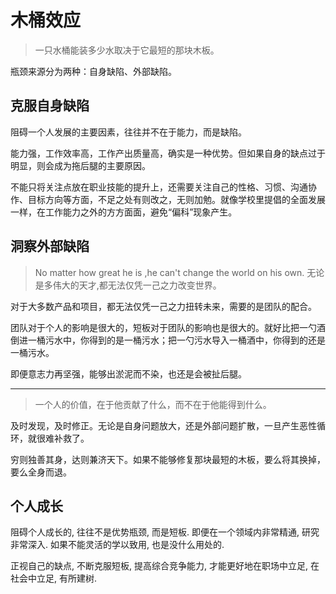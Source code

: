 # 木桶效应

> 一只水桶能装多少水取决于它最短的那块木板。

瓶颈来源分为两种：自身缺陷、外部缺陷。

## 克服自身缺陷

阻碍一个人发展的主要因素，往往并不在于能力，而是缺陷。

能力强，工作效率高，工作产出质量高，确实是一种优势。但如果自身的缺点过于明显，则会成为拖后腿的主要原因。

不能只将关注点放在职业技能的提升上，还需要关注自己的性格、习惯、沟通协作、目标方向等方面，不足之处有则改之，无则加勉。就像学校里提倡的全面发展一样，在工作能力之外的方方面面，避免“偏科”现象产生。

## 洞察外部缺陷

> No matter how great he is ,he can't change the world on his own.
> 无论是多伟大的天才,都无法仅凭一己之力改变世界。

对于大多数产品和项目，都无法仅凭一己之力扭转未来，需要的是团队的配合。

团队对于个人的影响是很大的，短板对于团队的影响也是很大的。就好比把一勺酒倒进一桶污水中，你得到的是一桶污水；把一勺污水导入一桶酒中，你得到的还是一桶污水。

即便意志力再坚强，能够出淤泥而不染，也还是会被扯后腿。

---

> 一个人的价值，在于他贡献了什么，而不在于他能得到什么。

及时发现，及时修正。无论是自身问题放大，还是外部问题扩散，一旦产生恶性循环，就很难补救了。

穷则独善其身，达则兼济天下。如果不能够修复那块最短的木板，要么将其换掉，要么全身而退。

## 个人成长

阻碍个人成长的, 往往不是优势瓶颈, 而是短板. 即便在一个领域内非常精通, 研究非常深入. 如果不能灵活的学以致用, 也是没什么用处的. 

正视自己的缺点, 不断克服短板, 提高综合竞争能力, 才能更好地在职场中立足, 在社会中立足, 有所建树.

